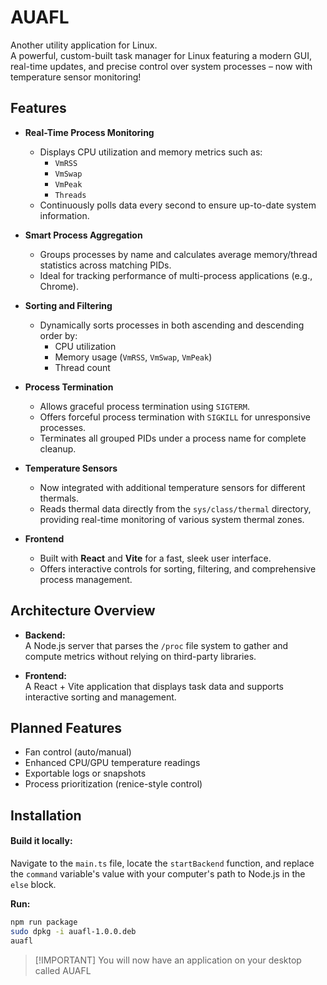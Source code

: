 # AUAFL

Another utility application for Linux.  
A powerful, custom-built task manager for Linux featuring a modern GUI, real-time updates, and precise control over system processes – now with temperature sensor monitoring!

## Features

- **Real-Time Process Monitoring**

  - Displays CPU utilization and memory metrics such as:
    - `VmRSS`
    - `VmSwap`
    - `VmPeak`
    - `Threads`
  - Continuously polls data every second to ensure up-to-date system information.

- **Smart Process Aggregation**

  - Groups processes by name and calculates average memory/thread statistics across matching PIDs.
  - Ideal for tracking performance of multi-process applications (e.g., Chrome).

- **Sorting and Filtering**

  - Dynamically sorts processes in both ascending and descending order by:
    - CPU utilization
    - Memory usage (`VmRSS`, `VmSwap`, `VmPeak`)
    - Thread count

- **Process Termination**

  - Allows graceful process termination using `SIGTERM`.
  - Offers forceful process termination with `SIGKILL` for unresponsive processes.
  - Terminates all grouped PIDs under a process name for complete cleanup.

- **Temperature Sensors**

  - Now integrated with additional temperature sensors for different thermals.
  - Reads thermal data directly from the `sys/class/thermal` directory, providing real-time monitoring of various system thermal zones.

- **Frontend**
  - Built with **React** and **Vite** for a fast, sleek user interface.
  - Offers interactive controls for sorting, filtering, and comprehensive process management.

## Architecture Overview

- **Backend:**  
  A Node.js server that parses the `/proc` file system to gather and compute metrics without relying on third-party libraries.

- **Frontend:**  
  A React + Vite application that displays task data and supports interactive sorting and management.

## Planned Features

- Fan control (auto/manual)
- Enhanced CPU/GPU temperature readings
- Exportable logs or snapshots
- Process prioritization (renice-style control)

## Installation

#### **Build it locally:**

Navigate to the `main.ts` file, locate the `startBackend` function, and replace the `command` variable's value with your computer's path to Node.js in the `else` block.

**Run:**

```bash
npm run package
sudo dpkg -i auafl-1.0.0.deb
auafl

```
> [!IMPORTANT] You will now have an application on your desktop called AUAFL
